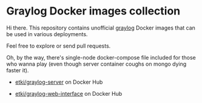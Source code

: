 # Graylog Docker images collection

Hi there. This repository contains unofficial [graylog][graylog] Docker images
that can be used in various deployments.

Feel free to explore or send pull requests.

Oh, by the way, there's single-node docker-compose file included for those who
wanna play (even though server container coughs on mongo dying faster it).

* [etki/graylog-server][hub-server] on Docker Hub
* [etki/graylog-web-interface][hub-web-interface] on Docker Hub

  [graylog]: https://www.graylog.org
  [hub-server]: https://hub.docker.com/r/etki/graylog-server/
  [hub-web-interface]: https://hub.docker.com/r/etki/graylog-web-interface/